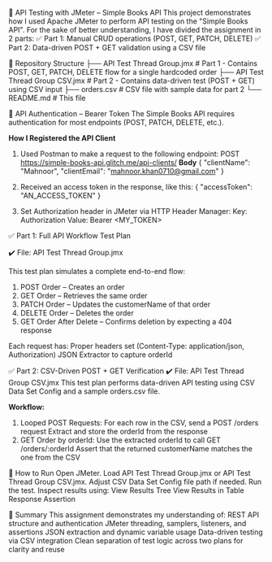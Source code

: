 📘 API Testing with JMeter – Simple Books API
This project demonstrates how I used Apache JMeter to perform API testing on the "Simple Books API". For the sake of better understanding, I have divided the assignment in 2 parts:
✅ Part 1: Manual CRUD operations (POST, GET, PATCH, DELETE)
✅ Part 2: Data-driven POST + GET validation using a CSV file


📁 Repository Structure
├── API Test Thread Group.jmx         # Part 1 - Contains POST, GET, PATCH, DELETE flow for a single hardcoded order
├── API Test Thread Group CSV.jmx     # Part 2 - Contains data-driven test (POST + GET) using CSV input
├── orders.csv                  # CSV file with sample data for part 2
└── README.md                   # This file

🔐 API Authentication – Bearer Token
The Simple Books API requires authentication for most endpoints (POST, PATCH, DELETE, etc.).

**How I Registered the API Client**
1. Used Postman to make a request to the following endpoint:
POST https://simple-books-api.glitch.me/api-clients/
**Body**
{
  "clientName": "Mahnoor",
  "clientEmail": "mahnoor.khan0710@gmail.com"
}

2. Received an access token in the response, like this:
{
    "accessToken": "AN_ACCESS_TOKEN"
}

3. Set Authorization header in JMeter via HTTP Header Manager:
Key: Authorization
Value: Bearer <MY_TOKEN>

✅ Part 1: Full API Workflow Test Plan

✔️ File: API Test Thread Group.jmx

This test plan simulates a complete end-to-end flow:
1. POST Order – Creates an order
2. GET Order – Retrieves the same order
3. PATCH Order – Updates the customerName of that order
4. DELETE Order – Deletes the order
5. GET Order After Delete – Confirms deletion by expecting a 404 response

Each request has:
Proper headers set (Content-Type: application/json, Authorization)
JSON Extractor to capture orderId

✅ Part 2: CSV-Driven POST + GET Verification
✔️ File: API Test Thread Group CSV.jmx
This test plan performs data-driven API testing using CSV Data Set Config and a sample orders.csv file.

**Workflow:**
1. Looped POST Requests:
For each row in the CSV, send a POST /orders request
Extract and store the orderId from the response
2. GET Order by orderId:
Use the extracted orderId to call GET /orders/:orderId
Assert that the returned customerName matches the one from the CSV

🚀 How to Run
Open JMeter.
Load API Test Thread Group.jmx or API Test Thread Group CSV.jmx.
Adjust CSV Data Set Config file path if needed.
Run the test.
Inspect results using:
View Results Tree
View Results in Table
Response Assertion

🧠 Summary
This assignment demonstrates my understanding of:
REST API structure and authentication
JMeter threading, samplers, listeners, and assertions
JSON extraction and dynamic variable usage
Data-driven testing via CSV integration
Clean separation of test logic across two plans for clarity and reuse
